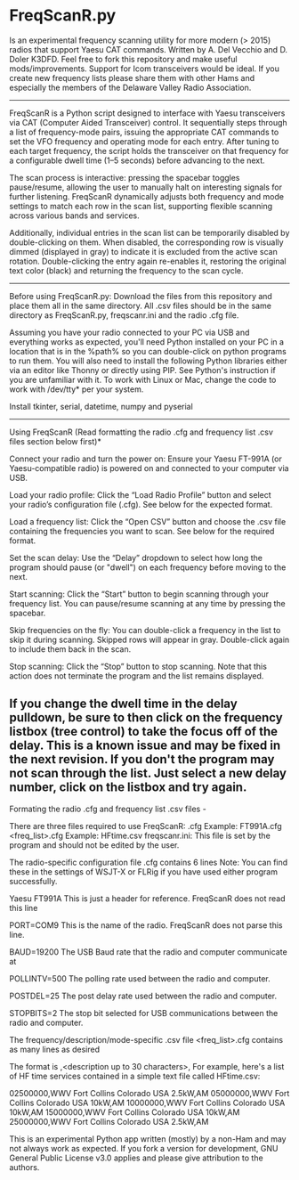 # __FreqScanR.py__

Is an experimental frequency scanning utility for more modern (> 2015) radios that support Yaesu CAT commands. Written by A. Del Vecchio and D. Doler K3DFD. 
Feel free to fork this repository and make useful mods/improvements. Support for Icom transceivers would be ideal. If you create new frequency lists
please share them with other Hams and especially the members of the Delaware Valley Radio Association.

--------------------------------------------------------------------------------------------------------------------------------------------------------------------
FreqScanR is a Python script designed to interface with Yaesu transceivers via CAT (Computer Aided Transceiver) control. It sequentially steps through a 
list of frequency-mode pairs, issuing the appropriate CAT commands to set the VFO frequency and operating mode for each entry. After tuning to each 
target frequency, the script holds the transceiver on that frequency for a configurable dwell time (1–5 seconds) before advancing to the next.

The scan process is interactive: pressing the spacebar toggles pause/resume, allowing the user to manually halt on interesting signals for further 
listening. FreqScanR dynamically adjusts both frequency and mode settings to match each row in the scan list, supporting flexible scanning across various
bands and services.

Additionally, individual entries in the scan list can be temporarily disabled by double-clicking on them. When disabled, the corresponding row is 
visually dimmed (displayed in gray) to indicate it is excluded from the active scan rotation. Double-clicking the entry again re-enables it, restoring 
the original text color (black) and returning the frequency to the scan cycle.

--------------------------------------------------------------------------------------------------------------------------------------------------------------------
Before using FreqScanR.py:
Download the files from this repository and place them all in the same directory. All .csv files should be in the same directory as FreqScanR.py,
freqscanr.ini and the radio .cfg file.

Assuming you have your radio connected to your PC via USB and everything works as expected, you'll need Python installed on your PC in a location that is 
in the %path% so you can double-click on python programs to run them. You will also need to install the following Python libraries either via an editor 
like Thonny or directly using PIP. See Python's instruction if you are unfamiliar with it. To work with Linux or Mac, change the code to work with 
/dev/tty* per your system.

Install tkinter, serial, datetime, numpy and pyserial

--------------------------------------------------------------------------------------------------------------------------------------------------------------------
Using FreqScanR (Read formatting the radio .cfg and frequency list .csv files section below first)*

Connect your radio and turn the power on:
Ensure your Yaesu FT-991A (or Yaesu-compatible radio) is powered on and connected to your computer via USB.

Load your radio profile:
Click the “Load Radio Profile” button and select your radio’s configuration file (.cfg). See below for the expected format.

Load a frequency list:
Click the “Open CSV” button and choose the .csv file containing the frequencies you want to scan. See below for the required format.

Set the scan delay:
Use the “Delay” dropdown to select how long the program should pause (or "dwell") on each frequency before moving to the next.

Start scanning:
Click the “Start” button to begin scanning through your frequency list. You can pause/resume scanning at any time by pressing the spacebar.

Skip frequencies on the fly:
You can double-click a frequency in the list to skip it during scanning. Skipped rows will appear in gray. Double-click again to include them back in the scan.

Stop scanning:
Click the “Stop” button to stop scanning. Note that this action does not terminate the program and the list remains displayed.

__If you change the dwell time in the delay pulldown, be sure to then click on the frequency listbox (tree control) to take the focus off of the delay. 
This is a known issue and may be fixed in the next revision. If you don't the program may not scan through the list. Just select a new delay number, click on the 
listbox and try again.__
--------------------------------------------------------------------------------------------------------------------------------------------------------------------
Formating the radio .cfg and frequency list .csv files -

There are three files required to use FreqScanR:
<radio>.cfg Example: FT991A.cfg
<freq_list>.cfg    Example: HFtime.csv
freqscanr.ini: This file is set by the program and should not be edited by the user.

The radio-specific configuration file <radio>.cfg contains 6 lines
Note: You can find these in the settings of WSJT-X or FLRig if you have used either program successfully.

Yaesu FT991A
        This is just a header for reference. FreqScanR does not read this line

PORT=COM9
    This is the name of the radio. FreqScanR does not parse this line.

BAUD=19200
    The USB Baud rate that the radio and computer communicate at

POLLINTV=500
    The polling rate used between the radio and computer.

POSTDEL=25
    The post delay rate used between the radio and computer.

STOPBITS=2
    The stop bit selected for USB communications between the radio and computer.
    
The frequency/description/mode-specific .csv file <freq_list>.cfg contains as many lines as desired

The format is <frequency in hz>,<description up to 30 characters>,<mode USB LSB AM FM CW>
For example, here's a list of HF time services contained in a simple text file called HFtime.csv:

02500000,WWV Fort Collins Colorado USA 2.5kW,AM
05000000,WWV Fort Collins Colorado USA 10kW,AM
10000000,WWV Fort Collins Colorado USA 10kW,AM
15000000,WWV Fort Collins Colorado USA 10kW,AM
25000000,WWV Fort Collins Colorado USA 2.5kW,AM

This is an experimental Python app written (mostly) by a non-Ham and may not always work as expected. If you fork a version for development, GNU General Public License v3.0 applies and please give attribution to the authors.


